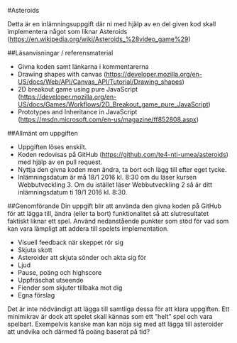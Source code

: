 #Asteroids

Detta är en inlämningsuppgift där ni med hjälp av en del given kod skall implementera något som liknar Asteroids (https://en.wikipedia.org/wiki/Asteroids_%28video_game%29) 

##Läsanvisningar / referensmaterial
*	Givna koden samt länkarna i kommentarerna
*	Drawing shapes with canvas (https://developer.mozilla.org/en-US/docs/Web/API/Canvas_API/Tutorial/Drawing_shapes)
*	2D breakout game using pure JavaScript (https://developer.mozilla.org/en-US/docs/Games/Workflows/2D_Breakout_game_pure_JavaScript)
*	Prototypes and Inheritance in JavaScript (https://msdn.microsoft.com/en-us/magazine/ff852808.aspx) 

##Allmänt om uppgiften
*	Uppgiften löses enskilt.
*	Koden redovisas på GitHub (https://github.com/te4-nti-umea/asteroids) med hjälp av en pull request.
*	Nyttja den givna koden men ändra, ta bort och lägg till efter eget tycke.
*	Inlämningsdatum är må 18/1 2016 kl. 8:30 om du läser kursen Webbutveckling 3. Om du istället läser Webbutveckling 2 så är ditt inlämningsdatum ti 19/1 2016 kl. 8:30.

##Genomförande
Din uppgift blir att använda den givna koden på GitHub för att lägga till, ändra (eller ta bort) funktionalitet så att slutresultatet faktiskt liknar ett spel. Använd nedanstående punkter som stöd för vad som kan vara lämpligt att addera till spelets implementation. 

*	Visuell feedback när skeppet rör sig
*	Skjuta skott
*	Asteroider att skjuta sönder och akta sig för
*	Ljud
*	Pause, poäng och highscore
*	Uppfräschat utseende
*	Fiender som skjuter tillbaka mot dig
*	Egna förslag

Det är inte nödvändigt att lägga till samtliga dessa för att klara uppgiften. Ett minimikrav är dock att spelet skall kännas som ett ”helt” spel och vara spelbart. Exempelvis kanske man kan nöja sig med att lägga till asteroider att undvika och därmed få poäng baserat på tid?
